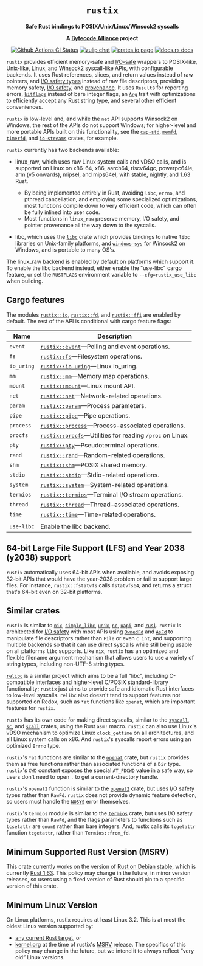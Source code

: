 <div align="center">
  <h1><code>rustix</code></h1>

  <p>
    <strong>Safe Rust bindings to POSIX/Unix/Linux/Winsock2 syscalls</strong>
  </p>

  <strong>A <a href="https://bytecodealliance.org/">Bytecode Alliance</a> project</strong>

  <p>
    <a href="https://github.com/bytecodealliance/rustix/actions?query=workflow%3ACI"><img src="https://github.com/bytecodealliance/rustix/workflows/CI/badge.svg" alt="Github Actions CI Status" /></a>
    <a href="https://bytecodealliance.zulipchat.com/#narrow/stream/206238-general"><img src="https://img.shields.io/badge/zulip-join_chat-brightgreen.svg" alt="zulip chat" /></a>
    <a href="https://crates.io/crates/rustix"><img src="https://img.shields.io/crates/v/rustix.svg" alt="crates.io page" /></a>
    <a href="https://docs.rs/rustix"><img src="https://docs.rs/rustix/badge.svg" alt="docs.rs docs" /></a>
  </p>
</div>

`rustix` provides efficient memory-safe and [I/O-safe] wrappers to POSIX-like,
Unix-like, Linux, and Winsock2 syscall-like APIs, with configurable backends.
It uses Rust references, slices, and return values instead of raw pointers, and
[I/O safety types] instead of raw file descriptors, providing memory safety,
[I/O safety], and [provenance]. It uses `Result`s for reporting errors,
[`bitflags`] instead of bare integer flags, an [`Arg`] trait with optimizations
to efficiently accept any Rust string type, and several other efficient
conveniences.

`rustix` is low-level and, and while the `net` API supports Winsock2 on
Windows, the rest of the APIs do not support Windows; for higher-level and more
portable APIs built on this functionality, see the [`cap-std`], [`memfd`],
[`timerfd`], and [`io-streams`] crates, for example.

`rustix` currently has two backends available:

 * linux_raw, which uses raw Linux system calls and vDSO calls, and is
   supported on Linux on x86-64, x86, aarch64, riscv64gc, powerpc64le,
   arm (v5 onwards), mipsel, and mips64el, with stable, nightly, and 1.63 Rust.
    - By being implemented entirely in Rust, avoiding `libc`, `errno`, and pthread
      cancellation, and employing some specialized optimizations, most functions
      compile down to very efficient code, which can often be fully inlined into
      user code.
    - Most functions in `linux_raw` preserve memory, I/O safety, and pointer
      provenance all the way down to the syscalls.

 * libc, which uses the [`libc`] crate which provides bindings to native `libc`
   libraries on Unix-family platforms, and [`windows-sys`] for Winsock2 on
   Windows, and is portable to many OS's.

The linux_raw backend is enabled by default on platforms which support it. To
enable the libc backend instead, either enable the "use-libc" cargo feature,
or set the `RUSTFLAGS` environment variable to `--cfg=rustix_use_libc` when
building.

## Cargo features

The modules [`rustix::io`], [`rustix::fd`], and [`rustix::ffi`] are enabled
by default. The rest of the API is conditional with cargo feature flags:

| Name       | Description                                                    |
| ---------- | -------------------------------------------------------------- |
| `event`    | [`rustix::event`]—Polling and event operations.                |
| `fs`       | [`rustix::fs`]—Filesystem operations.                          |
| `io_uring` | [`rustix::io_uring`]—Linux io_uring.                           |
| `mm`       | [`rustix::mm`]—Memory map operations.                          |
| `mount`    | [`rustix::mount`]—Linux mount API.                             |
| `net`      | [`rustix::net`]—Network-related operations.                    |
| `param`    | [`rustix::param`]—Process parameters.                          |
| `pipe`     | [`rustix::pipe`]—Pipe operations.                              |
| `process`  | [`rustix::process`]—Process-associated operations.             |
| `procfs`   | [`rustix::procfs`]—Utilities for reading `/proc` on Linux.     |
| `pty`      | [`rustix::pty`]—Pseudoterminal operations.                     |
| `rand`     | [`rustix::rand`]—Random-related operations.                    |
| `shm`      | [`rustix::shm`]—POSIX shared memory.                           |
| `stdio`    | [`rustix::stdio`]—Stdio-related operations.                    |
| `system`   | [`rustix::system`]—System-related operations.                  |
| `termios`  | [`rustix::termios`]—Terminal I/O stream operations.            |
| `thread`   | [`rustix::thread`]—Thread-associated operations.               |
| `time`     | [`rustix::time`]—Time-related operations.                      |
|            |                                                                |
| `use-libc` | Enable the libc backend.                                       |

[`rustix::event`]: https://docs.rs/rustix/*/rustix/event/index.html
[`rustix::fs`]: https://docs.rs/rustix/*/rustix/fs/index.html
[`rustix::io_uring`]: https://docs.rs/rustix/*/rustix/io_uring/index.html
[`rustix::mm`]: https://docs.rs/rustix/*/rustix/mm/index.html
[`rustix::mount`]: https://docs.rs/rustix/*/rustix/mount/index.html
[`rustix::net`]: https://docs.rs/rustix/*/rustix/net/index.html
[`rustix::param`]: https://docs.rs/rustix/*/rustix/param/index.html
[`rustix::pipe`]: https://docs.rs/rustix/*/rustix/pipe/index.html
[`rustix::process`]: https://docs.rs/rustix/*/rustix/process/index.html
[`rustix::procfs`]: https://docs.rs/rustix/*/rustix/procfs/index.html
[`rustix::pty`]: https://docs.rs/rustix/*/rustix/pty/index.html
[`rustix::rand`]: https://docs.rs/rustix/*/rustix/rand/index.html
[`rustix::shm`]: https://docs.rs/rustix/*/rustix/shm/index.html
[`rustix::stdio`]: https://docs.rs/rustix/*/rustix/stdio/index.html
[`rustix::system`]: https://docs.rs/rustix/*/rustix/system/index.html
[`rustix::termios`]: https://docs.rs/rustix/*/rustix/termios/index.html
[`rustix::thread`]: https://docs.rs/rustix/*/rustix/thread/index.html
[`rustix::time`]: https://docs.rs/rustix/*/rustix/time/index.html
[`rustix::io`]: https://docs.rs/rustix/*/rustix/io/index.html
[`rustix::fd`]: https://docs.rs/rustix/*/rustix/fd/index.html
[`rustix::ffi`]: https://docs.rs/rustix/*/rustix/ffi/index.html

## 64-bit Large File Support (LFS) and Year 2038 (y2038) support

`rustix` automatically uses 64-bit APIs when available, and avoids exposing
32-bit APIs that would have the year-2038 problem or fail to support large
files. For instance, `rustix::fstatvfs` calls `fstatvfs64`, and returns a
struct that's 64-bit even on 32-bit platforms.

## Similar crates

`rustix` is similar to [`nix`], [`simple_libc`], [`unix`], [`nc`], [`uapi`],
and [`rusl`]. `rustix` is architected for [I/O safety] with most APIs using
[`OwnedFd`] and [`AsFd`] to manipulate file descriptors rather than `File` or
even `c_int`, and supporting multiple backends so that it can use direct
syscalls while still being usable on all platforms `libc` supports. Like `nix`,
`rustix` has an optimized and flexible filename argument mechanism that allows
users to use a variety of string types, including non-UTF-8 string types.

[`relibc`] is a similar project which aims to be a full "libc", including
C-compatible interfaces and higher-level C/POSIX standard-library
functionality; `rustix` just aims to provide safe and idiomatic Rust interfaces
to low-level syscalls. `relibc` also doesn't tend to support features not
supported on Redox, such as `*at` functions like `openat`, which are important
features for `rustix`.

`rustix` has its own code for making direct syscalls, similar to the
[`syscall`], [`sc`], and [`scall`] crates, using the Rust `asm!` macro.
`rustix` can also use Linux's vDSO mechanism to optimize Linux `clock_gettime`
on all architectures, and all Linux system calls on x86. And `rustix`'s
syscalls report errors using an optimized `Errno` type.

`rustix`'s `*at` functions are similar to the [`openat`] crate, but `rustix`
provides them as free functions rather than associated functions of a `Dir`
type. `rustix`'s `CWD` constant exposes the special `AT_FDCWD` value in a safe
way, so users don't need to open `.` to get a current-directory handle.

`rustix`'s `openat2` function is similar to the [`openat2`] crate, but uses I/O
safety types rather than `RawFd`. `rustix` does not provide dynamic feature
detection, so users must handle the [`NOSYS`] error themselves.

`rustix`'s `termios` module is similar to the [`termios`] crate, but uses I/O
safety types rather than `RawFd`, and the flags parameters to functions such as
`tcsetattr` are `enum`s rather than bare integers. And, rustix calls its
`tcgetattr` function `tcgetattr`, rather than `Termios::from_fd`.

## Minimum Supported Rust Version (MSRV)

This crate currently works on the version of [Rust on Debian stable], which is
currently [Rust 1.63]. This policy may change in the future, in minor version
releases, so users using a fixed version of Rust should pin to a specific
version of this crate.

## Minimum Linux Version

On Linux platforms, rustix requires at least Linux 3.2. This is at most the
oldest Linux version supported by:
 - [any current Rust target], or
 - [kernel.org] at the time of rustix's [MSRV] release.
The specifics of this policy may change in the future, but we intend it to
always reflect “very old” Linux versions.

[MSRV]: #minimum-supported-rust-version-msrv
[Rust 1.63]: https://blog.rust-lang.org/2022/08/11/Rust-1.63.0.html
[any current Rust target]: https://doc.rust-lang.org/nightly/rustc/platform-support.html
[kernel.org]: https://www.kernel.org/releases.html
[Rust on Debian stable]: https://packages.debian.org/stable/rust/rustc
[`nix`]: https://crates.io/crates/nix
[`unix`]: https://crates.io/crates/unix
[`nc`]: https://crates.io/crates/nc
[`simple_libc`]: https://crates.io/crates/simple_libc
[`uapi`]: https://crates.io/crates/uapi
[`rusl`]: https://lib.rs/crates/rusl
[`relibc`]: https://github.com/redox-os/relibc
[`syscall`]: https://crates.io/crates/syscall
[`sc`]: https://crates.io/crates/sc
[`scall`]: https://crates.io/crates/scall
[`openat`]: https://crates.io/crates/openat
[`openat2`]: https://crates.io/crates/openat2
[I/O safety types]: https://doc.rust-lang.org/stable/std/os/fd/index.html#structs
[`termios`]: https://crates.io/crates/termios
[`libc`]: https://crates.io/crates/libc
[`windows-sys`]: https://crates.io/crates/windows-sys
[`cap-std`]: https://crates.io/crates/cap-std
[`memfd`]: https://crates.io/crates/memfd
[`timerfd`]: https://crates.io/crates/timerfd
[`io-streams`]: https://crates.io/crates/io-streams
[`bitflags`]: https://crates.io/crates/bitflags
[`Arg`]: https://docs.rs/rustix/*/rustix/path/trait.Arg.html
[I/O-safe]: https://github.com/rust-lang/rfcs/blob/master/text/3128-io-safety.md
[I/O safety]: https://github.com/rust-lang/rfcs/blob/master/text/3128-io-safety.md
[provenance]: https://github.com/rust-lang/rust/issues/95228
[`OwnedFd`]: https://doc.rust-lang.org/stable/std/os/fd/struct.OwnedFd.html
[`AsFd`]: https://doc.rust-lang.org/stable/std/os/fd/trait.AsFd.html
[`NOSYS`]: https://docs.rs/rustix/*/rustix/io/struct.Errno.html#associatedconstant.NOSYS
